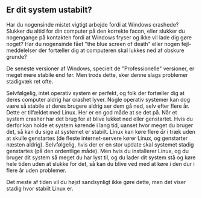 <?php require("../../entete.php"); ?> <?php require("../../base.php"); ?> <?php require("../../fonctions.php"); ?>

<div id="corps">

<h2>Er dit system ustabilt?</h2>

<p>Har du nogensinde mistet vigtigt arbejde fordi at Windows crashede? Slukker du altid for din computer på den korrekte facon, eller slukker du nogengange på kontakten fordi at Windows fryser og ikke vil lade dig gøre noget? Har du nogensinde fået "the blue screen of death" eller nogen fejl-meddelelser der fortæller dig at computeren skal lukkes ned af obskure grunde? </p>

<p>De seneste versioner af Windows, specielt de "Professionelle" versioner, er meget mere stabile end før. Men trods dette, sker denne slags problemer stadigvæk ret ofte.</p>

<p>Selvfølgelig, intet operativ system er perfekt, og folk der fortæller dig at deres computer aldrig har crashet lyver. Nogle operativ systemer kan dog være så stabile at deres brugere aldrig ser dem gå ned, selv efter flere år. Dette er tilfældet med Linux. Her er en god måde at se det på. Når et system crasher har det brug for at blive lukket ned eller genstartet. Hvis du derfor kan holde et system kørende i lang tid, uanset hvor meget du bruger det, så kan du sige at systemet er stabilt. Linux kan køre flere <i>år</i> i træk uden at skulle genstartes (de fleste internet-servere kører Linux, og genstarter næsten aldrig). Selvfølgelig, hvis der er en stor update skal systemet stadig genstartes (på den ordentlige måde). Men hvis du installerer Linux, og du bruger dit system så meget du har lyst til, og du lader dit system stå og køre hele tiden uden at slukke for det, så kan du blive ved med at køre i den dur i flere år uden problemer.</p>

<p>Det meste af tiden vil du højst sandsynligt ikke gøre dette, men det viser stadig hvor stabilt Linux er.</p>

</div>


